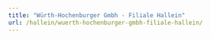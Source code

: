 ```yaml
---
title: "Würth-Hochenburger Gmbh - Filiale Hallein"
url: /hallein/wuerth-hochenburger-gmbh-filiale-hallein/
---
```

